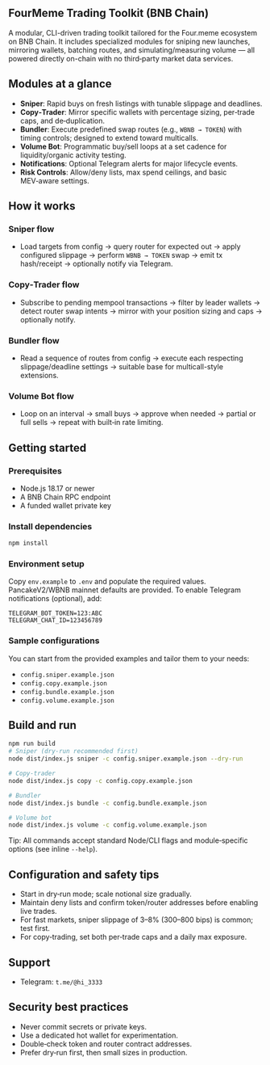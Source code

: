 ## FourMeme Trading Toolkit (BNB Chain)

A modular, CLI-driven trading toolkit tailored for the Four.meme ecosystem on BNB Chain. It includes specialized modules for sniping new launches, mirroring wallets, batching routes, and simulating/measuring volume — all powered directly on-chain with no third‑party market data services.

## Modules at a glance
- **Sniper**: Rapid buys on fresh listings with tunable slippage and deadlines.
- **Copy‑Trader**: Mirror specific wallets with percentage sizing, per‑trade caps, and de‑duplication.
- **Bundler**: Execute predefined swap routes (e.g., `WBNB → TOKEN`) with timing controls; designed to extend toward multicalls.
- **Volume Bot**: Programmatic buy/sell loops at a set cadence for liquidity/organic activity testing.
- **Notifications**: Optional Telegram alerts for major lifecycle events.
- **Risk Controls**: Allow/deny lists, max spend ceilings, and basic MEV‑aware settings.

## How it works

### Sniper flow
- Load targets from config → query router for expected out → apply configured slippage → perform `WBNB → TOKEN` swap → emit tx hash/receipt → optionally notify via Telegram.

### Copy‑Trader flow
- Subscribe to pending mempool transactions → filter by leader wallets → detect router swap intents → mirror with your position sizing and caps → optionally notify.

### Bundler flow
- Read a sequence of routes from config → execute each respecting slippage/deadline settings → suitable base for multicall-style extensions.

### Volume Bot flow
- Loop on an interval → small buys → approve when needed → partial or full sells → repeat with built‑in rate limiting.

## Getting started

### Prerequisites
- Node.js 18.17 or newer
- A BNB Chain RPC endpoint
- A funded wallet private key

### Install dependencies
```bash
npm install
```

### Environment setup
Copy `env.example` to `.env` and populate the required values. PancakeV2/WBNB mainnet defaults are provided. To enable Telegram notifications (optional), add:
```
TELEGRAM_BOT_TOKEN=123:ABC
TELEGRAM_CHAT_ID=123456789
```

### Sample configurations
You can start from the provided examples and tailor them to your needs:
- `config.sniper.example.json`
- `config.copy.example.json`
- `config.bundle.example.json`
- `config.volume.example.json`

## Build and run
```bash
npm run build
# Sniper (dry-run recommended first)
node dist/index.js sniper -c config.sniper.example.json --dry-run

# Copy-trader
node dist/index.js copy -c config.copy.example.json

# Bundler
node dist/index.js bundle -c config.bundle.example.json

# Volume bot
node dist/index.js volume -c config.volume.example.json
```

Tip: All commands accept standard Node/CLI flags and module‑specific options (see inline `--help`).

## Configuration and safety tips
- Start in dry‑run mode; scale notional size gradually.
- Maintain deny lists and confirm token/router addresses before enabling live trades.
- For fast markets, sniper slippage of 3–8% (300–800 bips) is common; test first.
- For copy‑trading, set both per‑trade caps and a daily max exposure.

## Support
- Telegram: `t.me/@hi_3333`

## Security best practices
- Never commit secrets or private keys.
- Use a dedicated hot wallet for experimentation.
- Double‑check token and router contract addresses.
- Prefer dry‑run first, then small sizes in production.
